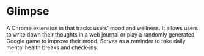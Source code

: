 # Glimpse

A Chrome extension in that tracks users’ mood and wellness. It allows users to write down their thoughts in a web journal or play a randomly generated Google game to improve their mood. Serves as a reminder to take daily mental health breaks and check-ins.
